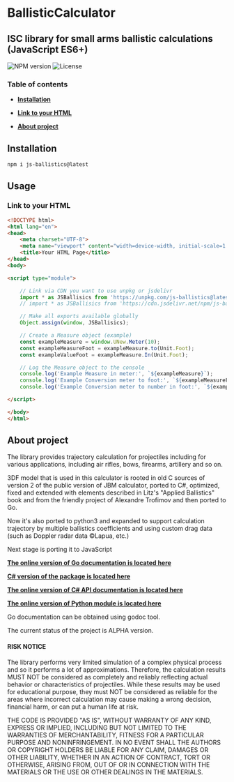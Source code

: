 # BallisticCalculator
## ISC library for small arms ballistic calculations (JavaScript ES6+)
![NPM version](https://img.shields.io/npm/v/js-ballistics?style=flat-square&logo=npm)
![License](https://img.shields.io/npm/l/js-ballistics?style=flat-square)

### Table of contents
* **[Installation](#installation)**
<!--   * [Latest stable](#latest-stable-release-from-pypi)
  * [From sources](#installing-from-sources)
  * [Clone and build](#clone-and-build) -->
* **[Link to your HTML](#link-to-your-html)**

<!-- * **[Usage](#usage)**
  * [Units of measure](#unit-manipulation-syntax)
  * [An example of calculations](#an-example-of-calculations)
  * [Output example](#example-of-the-formatted-output)
* **[Older versions]()**
  * [v1.0.x](https://github.com/o-murphy/py_ballisticcalc/tree/v1.0.12)
* **[Contributors](#contributors)**
* **[Sister projects](#sister-projects)** -->
* **[About project](#about-project)**


## Installation
```shell
npm i js-ballistics@latest
```

## Usage

### Link to your HTML

```html
<!DOCTYPE html>
<html lang="en">
<head>
    <meta charset="UTF-8">
    <meta name="viewport" content="width=device-width, initial-scale=1.0">
    <title>Your HTML Page</title>
</head>
<body>

<script type="module">

    // Link via CDN you want to use unpkg or jsdelivr
    import * as JSBallisics from 'https://unpkg.com/js-ballistics@latest/src/index.js';
    // import * as JSBallisics from 'https://cdn.jsdelivr.net/npm/js-ballistics@latest/src/index.js';

    // Make all exports available globally
    Object.assign(window, JSBallisics);

    // Create a Measure object (example)
    const exampleMeasure = window.UNew.Meter(10);
    const exampleMeasureFoot = exampleMeasure.to(Unit.Foot);
    const exampleValueFoot = exampleMeasure.In(Unit.Foot);

    // Log the Measure object to the console
    console.log('Example Measure in meter:', `${exampleMeasure}`);
    console.log('Example Conversion meter to foot:', `${exampleMeasureFoot}`);
    console.log('Example Conversion meter to number in foot:', `${exampleValueFoot}`);

</script>

</body>
</html>
```

## About project

The library provides trajectory calculation for projectiles including for various
applications, including air rifles, bows, firearms, artillery and so on.

3DF model that is used in this calculator is rooted in old C sources of version 2 of the public version of JBM
calculator, ported to C#, optimized, fixed and extended with elements described in
Litz's "Applied Ballistics" book and from the friendly project of Alexandre Trofimov
and then ported to Go.

Now it's also ported to python3 and expanded to support calculation trajectory by 
multiple ballistics coefficients and using custom drag data (such as Doppler radar data ©Lapua, etc.)

Next stage is porting it to JavaScript

**[The online version of Go documentation is located here](https://godoc.org/github.com/gehtsoft-usa/go_ballisticcalc)**

**[C# version of the package is located here](https://github.com/gehtsoft-usa/BallisticCalculator1)**

**[The online version of C# API documentation is located here](https://gehtsoft-usa.github.io/BallisticCalculator/web-content.html)**

**[The online version of Python module is located here](https://github.com/o-murphy/py_ballisticcalc)**

Go documentation can be obtained using godoc tool.

The current status of the project is ALPHA version.

#### RISK NOTICE

The library performs very limited simulation of a complex physical process and so it performs a lot of approximations. Therefore, the calculation results MUST NOT be considered as completely and reliably reflecting actual behavior or characteristics of projectiles. While these results may be used for educational purpose, they must NOT be considered as reliable for the areas where incorrect calculation may cause making a wrong decision, financial harm, or can put a human life at risk.

THE CODE IS PROVIDED "AS IS", WITHOUT WARRANTY OF ANY KIND, EXPRESS OR IMPLIED, INCLUDING BUT NOT LIMITED TO THE WARRANTIES OF MERCHANTABILITY, FITNESS FOR A PARTICULAR PURPOSE AND NONINFRINGEMENT. IN NO EVENT SHALL THE AUTHORS OR COPYRIGHT HOLDERS BE LIABLE FOR ANY CLAIM, DAMAGES OR OTHER LIABILITY, WHETHER IN AN ACTION OF CONTRACT, TORT OR OTHERWISE, ARISING FROM, OUT OF OR IN CONNECTION WITH THE MATERIALS OR THE USE OR OTHER DEALINGS IN THE MATERIALS.
